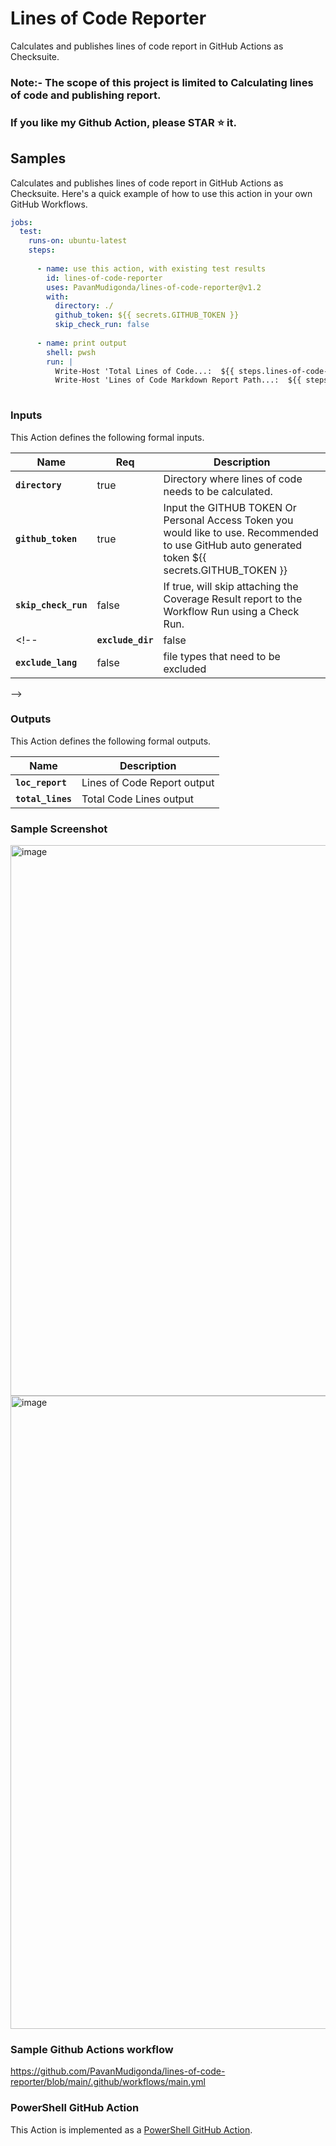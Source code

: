 # Lines of Code Reporter

Calculates and publishes lines of code report in GitHub Actions as Checksuite.

### Note:- The scope of this project is limited to Calculating lines of code and publishing report.
###  If you like my Github Action, please **STAR ⭐** it.

## Samples


Calculates and publishes lines of code report in GitHub Actions as Checksuite.
Here's a quick example of how to use this action in your own GitHub Workflows.

```yaml
jobs:
  test:
    runs-on: ubuntu-latest
    steps:
    
      - name: use this action, with existing test results
        id: lines-of-code-reporter
        uses: PavanMudigonda/lines-of-code-reporter@v1.2
        with:
          directory: ./
          github_token: ${{ secrets.GITHUB_TOKEN }}
          skip_check_run: false
          
      - name: print output
        shell: pwsh
        run: | 
          Write-Host 'Total Lines of Code...:  ${{ steps.lines-of-code-reporter.outputs.total_lines }}'
          Write-Host 'Lines of Code Markdown Report Path...:  ${{ steps.lines-of-code-reporter.outputs.loc_report }}' 
                    
```


### Inputs

This Action defines the following formal inputs.

| Name | Req | Description
|-|-|-|
|**`directory`**  | true | Directory where lines of code needs to be calculated. 
|**`github_token`** | true | Input the GITHUB TOKEN Or Personal Access Token you would like to use. Recommended to use GitHub auto generated token ${{ secrets.GITHUB_TOKEN }}
|**`skip_check_run`** | false | If true, will skip attaching the Coverage Result report to the Workflow Run using a Check Run. 
<!-- |**`exclude_dir`**  | false | directories that need to be excluded
|**`exclude_lang`**  | false | file types that need to be excluded
 -->

### Outputs

This Action defines the following formal outputs.

| Name | Description
|-|-|
| **`loc_report`** | Lines of Code Report output
| **`total_lines`** | Total Code Lines output

### Sample Screenshot

<img width="881" alt="image" src="https://user-images.githubusercontent.com/86745613/164104335-2aec8669-9d15-4fc4-9517-35b4b8ba1f30.png">


<img width="1013" alt="image" src="https://user-images.githubusercontent.com/86745613/164104559-9a27a09d-6abc-4a6e-96d0-e2decd00dff2.png">


### Sample Github Actions workflow 

https://github.com/PavanMudigonda/lines-of-code-reporter/blob/main/.github/workflows/main.yml


### PowerShell GitHub Action

This Action is implemented as a [PowerShell GitHub Action](https://github.com/ebekker/pwsh-github-action-base).
